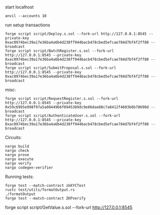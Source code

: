
start localhost
```
anvil --accounts 10
```

run setup transactions
```
forge script script/Deploy.s.sol --fork-url http://127.0.0.1:8545 --private-key 0xac0974bec39a17e36ba4a6b4d238ff944bacb478cbed5efcae784d7bf4f2ff80 --broadcast
forge script script/BatchRegister.s.sol --fork-url http://127.0.0.1:8545 --private-key 0xac0974bec39a17e36ba4a6b4d238ff944bacb478cbed5efcae784d7bf4f2ff80 --broadcast
forge script script/SubmitProposal.s.sol --fork-url http://127.0.0.1:8545 --private-key 0xac0974bec39a17e36ba4a6b4d238ff944bacb478cbed5efcae784d7bf4f2ff80 --broadcast
```



misc:
```
forge script script/RequestRegister.s.sol --fork-url http://127.0.0.1:8545 --private-key 0x59c6995e998f97a5a0044966f0945389dc9e86dae88c7a8412f4603b6b78690d --broadcast
forge script script/AuthenticateUser.s.sol --fork-url http://127.0.0.1:8545 --private-key 0xac0974bec39a17e36ba4a6b4d238ff944bacb478cbed5efcae784d7bf4f2ff80 --broadcast
```


Circuits:
```
nargo build
nargo check
nargo prove
nargo execute
nargo verify
nargo codegen-verifier
```

Running tests:
```
forge test --match-contract zkKYCTest
rustc test/utils/formatOutput.rs
./formatOutput
forge test --match-contract ZKPverify
```



forge script script/GetValue.s.sol --fork-url http://127.0.0.1:8545


